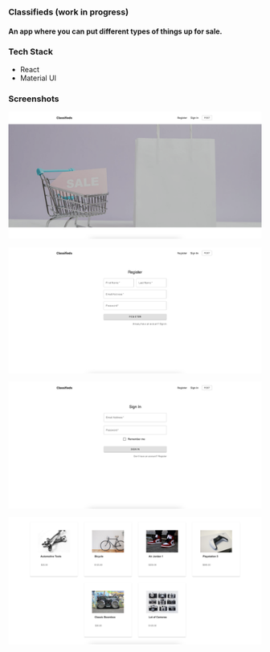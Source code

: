 ### Classifieds **(work in progress)**

#### An app where you can put different types of things up for sale.

### Tech Stack

- React
- Material UI

### Screenshots

!["classifieds wip1"](https://github.com/johncabang/classifieds/blob/master/docs/classifieds_wip1.png?raw=true)

!["classifieds wip2"](https://github.com/johncabang/classifieds/blob/master/docs/classifieds_register.png?raw=true)

!["classifieds wip2"](https://github.com/johncabang/classifieds/blob/master/docs/classifieds_signin.png?raw=true)

!["classifieds wip2"](https://github.com/johncabang/classifieds/blob/master/docs/classifieds_wip2.png?raw=true)
